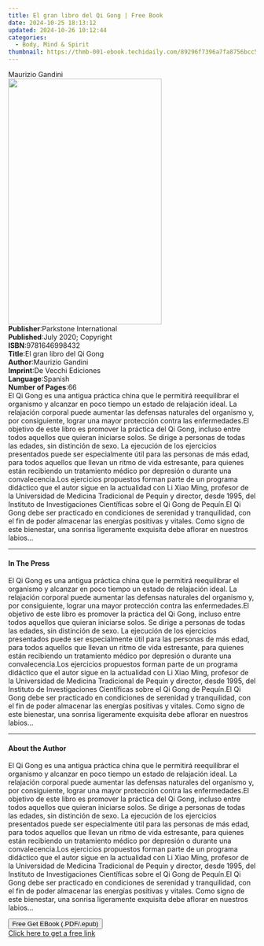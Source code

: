 ```yaml
---
title: El gran libro del Qi Gong | Free Book
date: 2024-10-25 18:13:12
updated: 2024-10-26 10:12:44
categories:
  - Body, Mind & Spirit
thumbnail: https://thmb-001-ebook.techidaily.com/89296f7396a7fa8756bcc582fa72f58391b8ad7a93ba7d155a058457231f49c0.jpg
---
```

<main id="book-container">
  <div class="flex flex-col">
    <div class="book-brief flex-1 py-6 px-4 sm:p-6 md:py-10 md:px-8">
      <!-- brief-->
      <div class="book-brief-main">Maurizio Gandini</div>
    </div>
    <div
      class="book-meta-info flex-1 grid gap-4 col-start-1 col-end-3 row-start-1 sm:mb-6 sm:grid-cols-4 lg:gap-6 lg:col-start-2 lg:row-end-6 lg:row-span-6 lg:mb-0"
    >
      <div
        class="book-meta-info-left place-content-center mt-4 p-4 text-sm leading-6 col-start-2 col-span-2 dark:text-slate-400"
      >
        <img
          class="w-full h-500 object-cover rounded-lg sm:h-255 sm:col-span-2 lg:col-span-full"
          src="https://img-001-ebook.techidaily.com/02a8f654a35227fa81c6e4e6d6a82dbdacc49d5bc7c732bb603ee0db19be98d4.jpg"
          alt=""
          width="312"
          height="500"
        />
      </div>
      <div
        class="book-meta-info-right mt-2 col-start-1 row-start-2 col-span-3 self-center"
      >
        <!-- meta data  -->
        <div class="flex flex-col px-4 md:px-8">
          <div class="flex-1">
            <strong>Publisher</strong>:<span class="px-2"
              >Parkstone International</span
            >
          </div>
          <div class="flex-1">
            <strong>Published</strong>:<span class="px-2"
              >July 2020; Copyright</span
            >
          </div>
          <div class="flex-1">
            <strong>ISBN</strong>:<span class="px-2">9781646998432</span>
          </div>
          <div class="flex-1">
            <strong>Title</strong>:<span class="px-2"
              >El gran libro del Qi Gong</span
            >
          </div>
          <div class="flex-1">
            <strong>Author</strong>:<span class="px-2">Maurizio Gandini</span>
          </div>
          <div class="flex-1">
            <strong>Imprint</strong>:<span class="px-2"
              >De Vecchi Ediciones</span
            >
          </div>
          <div class="flex-1">
            <strong>Language</strong>:<span class="px-2">Spanish</span>
          </div>
          <div class="flex-1">
            <strong>Number of Pages</strong>:<span class="px-2">66</span>
          </div>
        </div>
      </div>
    </div>
    <div class="book-description flex-1 py-6 px-4 sm:p-6 md:py-10 md:px-8">
      <div class="book-description-main">
        <div accordion-content="" id="description">
          El Qi Gong es una antigua práctica china que le permitirá reequilibrar
          el organismo y alcanzar en poco tiempo un estado de relajación ideal.
          La relajación corporal puede aumentar las defensas naturales del
          organismo y, por consiguiente, lograr una mayor protección contra las
          enfermedades.El objetivo de este libro es promover la práctica del Qi
          Gong, incluso entre todos aquellos que quieran iniciarse solos. Se
          dirige a personas de todas las edades, sin distinción de sexo. La
          ejecución de los ejercicios presentados puede ser especialmente útil
          para las personas de más edad, para todos aquellos que llevan un ritmo
          de vida estresante, para quienes están recibiendo un tratamiento
          médico por depresión o durante una convalecencia.Los ejercicios
          propuestos forman parte de un programa didáctico que el autor sigue en
          la actualidad con Li Xiao Ming, profesor de la Universidad de Medicina
          Tradicional de Pequín y director, desde 1995, del Instituto de
          Investigaciones Científicas sobre el Qi Gong de Pequín.El Qi Gong debe
          ser practicado en condiciones de serenidad y tranquilidad, con el fin
          de poder almacenar las energías positivas y vitales. Como signo de
          este bienestar, una sonrisa ligeramente exquisita debe aflorar en
          nuestros labios...
        </div>
        <div class="accordion-fader"></div>
      </div>
    </div>
    <div class="book-excerpts flex-1 py-6 px-4 sm:p-6 md:py-10 md:px-8">
      <!-- excerpts-->
      <div class="book-excerpts-main">
        <hr />
        <h4 class="placeholder placeholder-heading">
          <span>In The Press</span>
        </h4>
        <p>
          El Qi Gong es una antigua práctica china que le permitirá reequilibrar
          el organismo y alcanzar en poco tiempo un estado de relajación ideal.
          La relajación corporal puede aumentar las defensas naturales del
          organismo y, por consiguiente, lograr una mayor protección contra las
          enfermedades.El objetivo de este libro es promover la práctica del Qi
          Gong, incluso entre todos aquellos que quieran iniciarse solos. Se
          dirige a personas de todas las edades, sin distinción de sexo. La
          ejecución de los ejercicios presentados puede ser especialmente útil
          para las personas de más edad, para todos aquellos que llevan un ritmo
          de vida estresante, para quienes están recibiendo un tratamiento
          médico por depresión o durante una convalecencia.Los ejercicios
          propuestos forman parte de un programa didáctico que el autor sigue en
          la actualidad con Li Xiao Ming, profesor de la Universidad de Medicina
          Tradicional de Pequín y director, desde 1995, del Instituto de
          Investigaciones Científicas sobre el Qi Gong de Pequín.El Qi Gong debe
          ser practicado en condiciones de serenidad y tranquilidad, con el fin
          de poder almacenar las energías positivas y vitales. Como signo de
          este bienestar, una sonrisa ligeramente exquisita debe aflorar en
          nuestros labios...
        </p>
      </div>
    </div>
    <div class="book-about-author flex-1 py-6 px-4 sm:p-6 md:py-10 md:px-8">
      <!-- about author-->
      <div class="book-main-author-main">
        <hr />
        <h4 class="placeholder placeholder-heading">
          <span>About the Author</span>
        </h4>
        <p>
          El Qi Gong es una antigua práctica china que le permitirá reequilibrar
          el organismo y alcanzar en poco tiempo un estado de relajación ideal.
          La relajación corporal puede aumentar las defensas naturales del
          organismo y, por consiguiente, lograr una mayor protección contra las
          enfermedades.El objetivo de este libro es promover la práctica del Qi
          Gong, incluso entre todos aquellos que quieran iniciarse solos. Se
          dirige a personas de todas las edades, sin distinción de sexo. La
          ejecución de los ejercicios presentados puede ser especialmente útil
          para las personas de más edad, para todos aquellos que llevan un ritmo
          de vida estresante, para quienes están recibiendo un tratamiento
          médico por depresión o durante una convalecencia.Los ejercicios
          propuestos forman parte de un programa didáctico que el autor sigue en
          la actualidad con Li Xiao Ming, profesor de la Universidad de Medicina
          Tradicional de Pequín y director, desde 1995, del Instituto de
          Investigaciones Científicas sobre el Qi Gong de Pequín.El Qi Gong debe
          ser practicado en condiciones de serenidad y tranquilidad, con el fin
          de poder almacenar las energías positivas y vitales. Como signo de
          este bienestar, una sonrisa ligeramente exquisita debe aflorar en
          nuestros labios...
        </p>
      </div>
    </div>
    <div class="book-free-get flex-1 py-6 px-4 sm:p-6 md:py-10 md:px-8">
      <button
        id="btn-free-get"
        class="bg-blue-500 hover:bg-blue-700 text-white font-bold py-2 px-4 rounded"
      >
        Free Get EBook (.PDF/.epub)
      </button>
      <div id="countdown-display" class="px-2 text-lg mt-2"></div>
      <a
        id="free-link"
        class="hidden bg-blue-500 hover:bg-blue-700 text-white font-bold py-2 px-4 rounded"
        href="https://www.ebooks.com/en-us/book/210768070/el-gran-libro-del-qi-gong/maurizio-gandini/"
        target="_blank"
        >Click here to get a free link</a
      >
    </div>
    <script>
      let countdownTime = 0;
      let countdownInterval = null;
      document
        .getElementById('btn-free-get')
        .addEventListener('click', startCountdown);
      function startCountdown() {
        countdownTime = new Date().getTime() + 60000 * 3;
        countdownInterval = setInterval(updateCountdown, 1000);
        document.getElementById('btn-free-get').disabled = true;
        document
          .getElementById('btn-free-get')
          .classList.add('bg-gray-500', 'cursor-not-allowed');
      }
      function updateCountdown() {
        let currentTime = new Date().getTime();
        let timeLeft = countdownTime - currentTime;
        let secondsLeft = Math.floor(timeLeft / 1000);
        document.getElementById('countdown-display').innerHTML =
          `Remaining time: ${secondsLeft} seconds.`;
        if (secondsLeft <= 0) {
          clearInterval(countdownInterval);
          document.getElementById('btn-free-get').classList.add('hidden');
          document.getElementById('free-link').classList.remove('hidden');
          document.getElementById('countdown-display').innerHTML = '';
        }
      }
    </script>
  </div>
</main>
